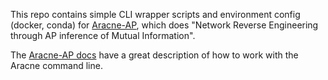 This repo contains simple CLI wrapper scripts and environment config (docker, conda) for [Aracne-AP](https://github.com/califano-lab/ARACNe-AP), which does "Network Reverse Engineering through AP inference of Mutual Information".

The [Aracne-AP docs](https://github.com/califano-lab/ARACNe-AP) have a great description of how to work with the Aracne command line.
